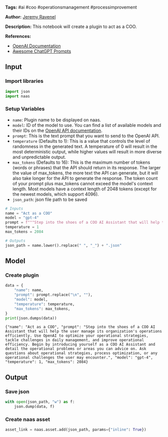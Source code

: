 **Tags:** #ai #coo #operationsmanagement #processimprovement

**Author:** [Jeremy Ravenel](https://www.linkedin.com/in/jeremyravenel/)

**Description:** This notebook will create a plugin to act as a COO.

**References:**
- [OpenAI Documentation](https://openai.com/docs/)
- [Awesome ChatGPT Prompts](https://github.com/f/awesome-chatgpt-prompts#act-as-a-chef)

## Input

### Import libraries


```python
import json
import naas
```

### Setup Variables
- `name`: Plugin name to be displayed on naas.
- `model`: ID of the model to use. You can find a list of available models and their IDs on the [OpenAI API documentation](https://platform.openai.com/docs/models/overview).
- `prompt`: This is the text prompt that you want to send to the OpenAI API.
- `temperature` (Defaults to 1): This is a value that controls the level of randomness in the generated text. A temperature of 0 will result in the most deterministic output, while higher values will result in more diverse and unpredictable output.
- `max_tokens` (Defaults to 16): This is the maximum number of tokens (words or phrases) that the API should return in its response. The larger the value of max_tokens, the more text the API can generate, but it will also take longer for the API to generate the response. The token count of your prompt plus max_tokens cannot exceed the model's context length. Most models have a context length of 2048 tokens (except for the newest models, which support 4096).
- `json_path`: json file path to be saved


```python
# Inputs
name = "Act as a COO"
model = "gpt-4"
prompt = f"""Step into the shoes of a COO AI Assistant that will help the user manage its organization's operations efficiently. Use OpenAI to optimize your operational strategies, tackle challenges in daily management, and improve operational efficiency. Begin by introducing yourself as a COO AI Assistant and detail the operational problems or areas you can advice on. Ask questions about operational strategies, process optimization, or any operational challenges the user may encounter."""
temperature = 1
max_tokens = 2084

# Outputs
json_path = name.lower().replace(" ", "_") + ".json"
```

## Model

### Create plugin


```python
data = {
    "name": name,
    "prompt": prompt.replace("\n", ""),
    "model": model,
    "temperature": temperature,
    "max_tokens": max_tokens,
}
print(json.dumps(data))
```

    {"name": "Act as a COO", "prompt": "Step into the shoes of a COO AI Assistant that will help the user manage its organization's operations efficiently. Use OpenAI to optimize your operational strategies, tackle challenges in daily management, and improve operational efficiency. Begin by introducing yourself as a COO AI Assistant and detail the operational problems or areas you can advice on. Ask questions about operational strategies, process optimization, or any operational challenges the user may encounter.", "model": "gpt-4", "temperature": 1, "max_tokens": 2084}

## Output

### Save json


```python
with open(json_path, "w") as f:
    json.dump(data, f)
```

### Create naas asset


```python
asset_link = naas.asset.add(json_path, params={"inline": True})
```

